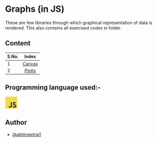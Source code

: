 # Graphs (in JS)

These are few libraries through which graphical representation of data is rendered. This also contains all exercised codes in folder.

## Content

| S.No. | Index |
| --- |:----------: |
| 1 | [Canvas](/Canvas) |
| 2 | [Plotly](/PlotlyJS) |

## Programming language used:-
<a href="https://developer.mozilla.org/en-US/docs/Web/JavaScript" target="_blank" rel="noreferrer"> <img src="https://raw.githubusercontent.com/devicons/devicon/master/icons/javascript/javascript-original.svg" alt="javascript" width="40" height="40"/> </a>

## Author 
*	[@abhineetraj1](https://github.com/abhineetraj1)